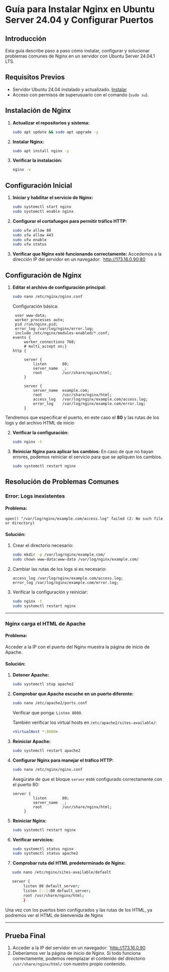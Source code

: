 # Guía para Instalar Nginx en Ubuntu Server 24.04 y Configurar Puertos

## Introducción
Esta guía describe paso a paso cómo instalar, configurar y solucionar problemas comunes de Nginx en un servidor con Ubuntu Server 24.04.1 LTS.

## Requisitos Previos
- Servidor Ubuntu 24.04 instalado y actualizado. [Instalar](../Ubuntu22.04LTS/README.md)
- Acceso con permisos de superusuario con el comando (`sudo su`).

## Instalación de Nginx
1. **Actualizar el repositorios y sistema:**
   ```bash
   sudo apt update && sudo apt upgrade -y
   ```

2. **Instalar Nginx:**
   ```bash
   sudo apt install nginx -y
   ```

3. **Verificar la instalación:**
   ```bash
   nginx -v
   ```

## Configuración Inicial

1. **Iniciar y habilitar el servicio de Nginx:**
   ```bash
   sudo systemctl start nginx
   sudo systemctl enable nginx
   ```

2. **Configurar el cortafuegos para permitir tráfico HTTP:**
   ```bash
   sudo ufw allow 80
   sudo ufw allow 443
   sudo ufw enable
   sudo ufw status
   ```

3. **Verificar que Nginx esté funcionando correctamente:**
   Accedemos a la dirección IP del servidor en un navegador: `http://173.16.0.90:80

## Configuración de Nginx

1. **Editar el archivo de configuración principal:**
   ```bash
   sudo nano /etc/nginx/nginx.conf
   ```

   Configuración básica:
   ```nginx
	user www-data;
	worker_processes auto;
	pid /run/nginx.pid;
	error_log /var/log/nginx/error.log;
	include /etc/nginx/modules-enabled/*.conf;
   events {
        worker_connections 768;
        # multi_accept on;}
   http {

        server {
            listen       80;
            server_name  _;
            root         /usr/share/nginx/html;
        }

        server {
            server_name  example.com;
            root         /usr/share/nginx/html;
            access_log   /var/log/nginx/example.com/access.log;
            error_log    /var/log/nginx/example.com/error.log;
        }
   ```

Tendremos que especificar el puerto, en este caso el **80** y las rutas de los logs y del archivo HTML de inicio

2. **Verificar la configuración:**
   ```bash
   sudo nginx -t
   ```

3. **Reiniciar Nginx para aplicar los cambios:**
   En caso de que no hayan errores, podemos reiniciar el servicio para que se apliquen los cambios.
   ```bash
   sudo systemctl restart nginx
   ```

## Resolución de Problemas Comunes

### Error: Logs inexistentes

#### Problema:
```
open() "/var/log/nginx/example.com/access.log" failed (2: No such file or directory)
```

#### Solución:
1. Crear el directorio necesario:
   ```bash
   sudo mkdir -p /var/log/nginx/example.com/
   sudo chown www-data:www-data /var/log/nginx/example.com/
   ```
2. Cambiar las rutas de los logs si es necesario:
   ```nginx
   access_log /var/log/nginx/example.com/access.log;
   error_log /var/log/nginx/example.com/error.log;
   ```
3. Verificar la configuración y reiniciar:
   ```bash
   sudo nginx -t
   sudo systemctl restart nginx
   ```

---

### Nginx carga el HTML de Apache

#### Problema:
Acceder a la IP con el puerto del Nginx muestra la página de inicio de Apache.

#### Solución:
1. **Detener Apache:**
   ```bash
   sudo systemctl stop apache2
   ```

2. **Comprobar que Apache escuche en un puerto diferente:**
   ```bash
   sudo nano /etc/apache2/ports.conf
   ```
   Verificar que ponga: `Listen 8080`.

   También verificar los virtual hosts en `/etc/apache2/sites-available/`:
   ```apache
   <VirtualHost *:8080>
   ```

3. **Reiniciar Apache:**
   ```bash
   sudo systemctl restart apache2
   ```

4. **Configurar Nginx para manejar el tráfico HTTP:**
   ```bash
   sudo nano /etc/nginx/nginx.conf
   ```
   Asegúrate de que el bloque `server` esté configurado correctamente con el puerto 80:
   ```nginx
   server {
            listen       80;
            server_name  _;
            root         /usr/share/nginx/html;
        }
   ```

5. **Reiniciar Nginx:**
   ```bash
   sudo systemctl restart nginx
   ```

6. **Verificar servicios:**
   ```bash
   sudo systemctl status nginx
   sudo systemctl status apache2
   ```

7. **Comprobar ruta del HTML predeterminado de Nginx:**
```bash
   sudo nano /etc/nginx/sites-available/default
```

```bash
   server {
        listen 80 default_server;
        listen [::]:80 default_server;
        root /usr/share/nginx/html;
        }
``` 
Una vez con los puertos bien configurados y las rutas de los HTML, ya podremos ver el HTML de bienvenida de Nginx

---
## Prueba Final

1. Acceder a la IP del servidor en un navegador: `http://173.16.0.90
2. Deberíamos ver la página de inicio de Nginx. Si todo funciona correctamente, podemos reemplazar el contenido del directorio `/usr/share/nginx/html/` con nuestro propio contenido.


